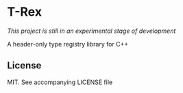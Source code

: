 # T-Rex

*This project is still in an experimental stage of development*

A header-only type registry library for C++

## License

MIT. See accompanying LICENSE file
